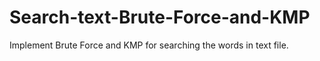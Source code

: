 # Search-text-Brute-Force-and-KMP
Implement Brute Force and KMP for searching the words in text file.
